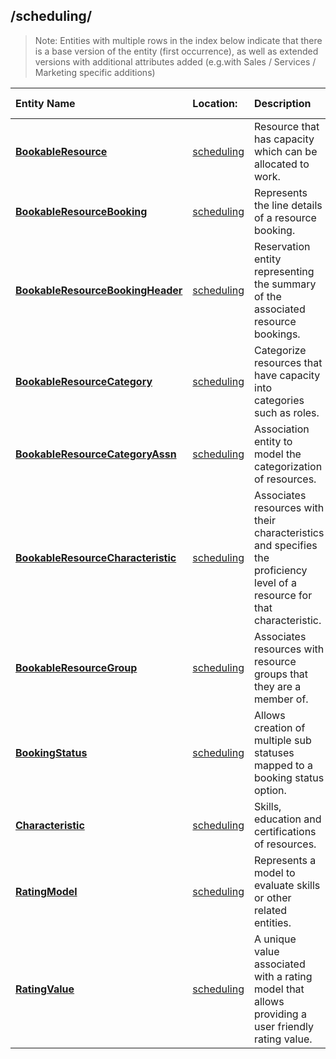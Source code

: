 ## /scheduling/
>Note: Entities with multiple rows in the index below indicate that there is a base version of the entity (first occurrence), as well as extended versions with additional attributes added (e.g.with Sales / Services / Marketing specific additions)

| Entity Name | Location: | Description | External Link |
|:--- |:--- |:--- |:--- |
|[**BookableResource**](/schemaDocuments/core/applicationCommon/foundationCommon/crmCommon/solutions/msSolutions/scheduling/BookableResource.cdm.json)|[scheduling](/schemaDocuments/core/applicationCommon/foundationCommon/crmCommon/solutions/msSolutions/scheduling/)|Resource that has capacity which can be allocated to work.|[Docs](https://docs.microsoft.com/en-us/dynamics365/customer-engagement/web-api/BookableResource)|
|[**BookableResourceBooking**](/schemaDocuments/core/applicationCommon/foundationCommon/crmCommon/solutions/msSolutions/scheduling/BookableResourceBooking.cdm.json)|[scheduling](/schemaDocuments/core/applicationCommon/foundationCommon/crmCommon/solutions/msSolutions/scheduling/)|Represents the line details of a resource booking.|[Docs](https://docs.microsoft.com/en-us/dynamics365/customer-engagement/web-api/BookableResourceBooking)|
|[**BookableResourceBookingHeader**](/schemaDocuments/core/applicationCommon/foundationCommon/crmCommon/solutions/msSolutions/scheduling/BookableResourceBookingHeader.cdm.json)|[scheduling](/schemaDocuments/core/applicationCommon/foundationCommon/crmCommon/solutions/msSolutions/scheduling/)|Reservation entity representing the summary of the associated resource bookings.|[Docs](https://docs.microsoft.com/en-us/dynamics365/customer-engagement/web-api/BookableResourceBookingHeader)|
|[**BookableResourceCategory**](/schemaDocuments/core/applicationCommon/foundationCommon/crmCommon/solutions/msSolutions/scheduling/BookableResourceCategory.cdm.json)|[scheduling](/schemaDocuments/core/applicationCommon/foundationCommon/crmCommon/solutions/msSolutions/scheduling/)|Categorize resources that have capacity into categories such as roles.|[Docs](https://docs.microsoft.com/en-us/dynamics365/customer-engagement/web-api/BookableResourceCategory)|
|[**BookableResourceCategoryAssn**](/schemaDocuments/core/applicationCommon/foundationCommon/crmCommon/solutions/msSolutions/scheduling/BookableResourceCategoryAssn.cdm.json)|[scheduling](/schemaDocuments/core/applicationCommon/foundationCommon/crmCommon/solutions/msSolutions/scheduling/)|Association entity to model the categorization of resources.|[Docs](https://docs.microsoft.com/en-us/dynamics365/customer-engagement/web-api/BookableResourceCategoryAssn)|
|[**BookableResourceCharacteristic**](/schemaDocuments/core/applicationCommon/foundationCommon/crmCommon/solutions/msSolutions/scheduling/BookableResourceCharacteristic.cdm.json)|[scheduling](/schemaDocuments/core/applicationCommon/foundationCommon/crmCommon/solutions/msSolutions/scheduling/)|Associates resources with their characteristics and specifies the proficiency level of a resource for that characteristic.|[Docs](https://docs.microsoft.com/en-us/dynamics365/customer-engagement/web-api/BookableResourceCharacteristic)|
|[**BookableResourceGroup**](/schemaDocuments/core/applicationCommon/foundationCommon/crmCommon/solutions/msSolutions/scheduling/BookableResourceGroup.cdm.json)|[scheduling](/schemaDocuments/core/applicationCommon/foundationCommon/crmCommon/solutions/msSolutions/scheduling/)|Associates resources with resource groups that they are a member of.|[Docs](https://docs.microsoft.com/en-us/dynamics365/customer-engagement/web-api/BookableResourceGroup)|
|[**BookingStatus**](/schemaDocuments/core/applicationCommon/foundationCommon/crmCommon/solutions/msSolutions/scheduling/BookingStatus.cdm.json)|[scheduling](/schemaDocuments/core/applicationCommon/foundationCommon/crmCommon/solutions/msSolutions/scheduling/)|Allows creation of multiple sub statuses mapped to a booking status option.|[Docs](https://docs.microsoft.com/en-us/dynamics365/customer-engagement/web-api/BookingStatus)|
|[**Characteristic**](/schemaDocuments/core/applicationCommon/foundationCommon/crmCommon/solutions/msSolutions/scheduling/Characteristic.cdm.json)|[scheduling](/schemaDocuments/core/applicationCommon/foundationCommon/crmCommon/solutions/msSolutions/scheduling/)|Skills, education and certifications of resources.|[Docs](https://docs.microsoft.com/en-us/dynamics365/customer-engagement/web-api/Characteristic)|
|[**RatingModel**](/schemaDocuments/core/applicationCommon/foundationCommon/crmCommon/solutions/msSolutions/scheduling/RatingModel.cdm.json)|[scheduling](/schemaDocuments/core/applicationCommon/foundationCommon/crmCommon/solutions/msSolutions/scheduling/)|Represents a model to evaluate skills or other related entities.|[Docs](https://docs.microsoft.com/en-us/dynamics365/customer-engagement/web-api/RatingModel)|
|[**RatingValue**](/schemaDocuments/core/applicationCommon/foundationCommon/crmCommon/solutions/msSolutions/scheduling/RatingValue.cdm.json)|[scheduling](/schemaDocuments/core/applicationCommon/foundationCommon/crmCommon/solutions/msSolutions/scheduling/)|A unique value associated with a rating model that allows providing a user friendly rating value.|[Docs](https://docs.microsoft.com/en-us/dynamics365/customer-engagement/web-api/RatingValue)|
